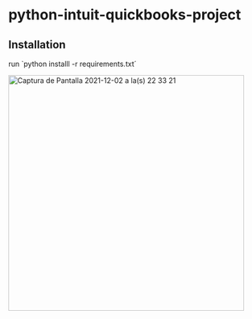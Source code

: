 # python-intuit-quickbooks-project

## Installation
run `python installl -r requirements.txt´

<img width="468" alt="Captura de Pantalla 2021-12-02 a la(s) 22 33 21" src="https://user-images.githubusercontent.com/95460076/144545780-b0ccb8c8-4f9f-4564-8384-94c17b6d8e67.png">
